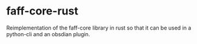 # faff-core-rust
Reimplementation of the faff-core library in rust so that it can be used in a python-cli and an obsdian plugin.
